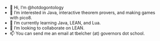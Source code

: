 - 👋 Hi, I’m @hotdogontology
- 👀 I’m interested in Java, interactive theorem provers, and making games with pico8.
- 🌱 I’m currently learning Java, LEAN, and Lua.
- 💞️ I’m looking to collaborate on LEAN.
- 📫 You can send me an email at tbelcher (at) governors dot school.

<!---
teachbarefoot/teachbarefoot is a ✨ special ✨ repository because its `README.md` (this file) appears on your GitHub profile.
You can click the Preview link to take a look at your changes.
--->
